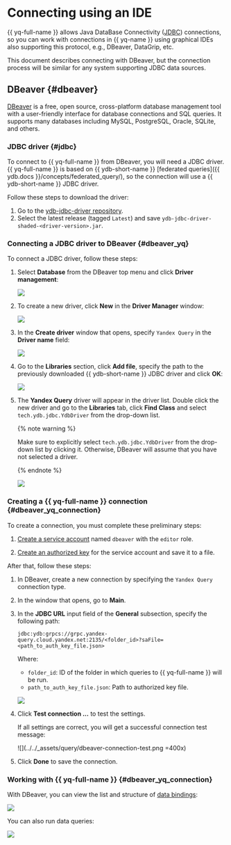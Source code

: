 # Connecting using an IDE

{{ yq-full-name }} allows Java DataBase Connectivity ([JDBC](https://ru.wikipedia.org/wiki/Java_Database_Connectivity)) connections, so you can work with connections in {{ yq-name }} using graphical IDEs also supporting this protocol, e.g., DBeaver, DataGrip, etc.

This document describes connecting with DBeaver, but the connection process will be similar for any system supporting JDBC data sources.

## DBeaver {#dbeaver}

[DBeaver](https://dbeaver.com) is a free, open source, cross-platform database management tool with a user-friendly interface for database connections and SQL queries. It supports many databases including MySQL, PostgreSQL, Oracle, SQLite, and others.

### JDBC driver {#jdbc}

To connect to {{ yq-full-name }} from DBeaver, you will need a JDBC driver. {{ yq-full-name }} is based on {{ ydb-short-name }} [federated queries]({{ ydb.docs }}/concepts/federated_query/), so the connection will use a {{ ydb-short-name }} JDBC driver.

Follow these steps to download the driver:
1. Go to the [ydb-jdbc-driver repository](https://github.com/ydb-platform/ydb-jdbc-driver/releases).
1. Select the latest release (tagged `Latest`) and save `ydb-jdbc-driver-shaded-<driver-version>.jar`.

### Connecting a JDBC driver to DBeaver {#dbeaver_yq}

To connect a JDBC driver, follow these steps:
1. Select **Database** from the DBeaver top menu and click **Driver management**:

    ![](../../_assets/query/dbeaver-driver-management_ru.png)

1. To create a new driver, click **New** in the **Driver Manager** window:

    ![](../../_assets/query/dbeaver-driver-create-new-driver_ru.png)

1. In the **Create driver** window that opens, specify `Yandex Query` in the **Driver name** field:

    ![](../../_assets/query/dbeaver-driver-create-new-driver-set-name_ru.png)

1. Go to the **Libraries** section, click **Add file**, specify the path to the previously downloaded {{ ydb-short-name }} JDBC driver and click **OK**:

    ![](../../_assets/query/dbeaver-add-driver_ru.png)


1. The **Yandex Query** driver will appear in the driver list. Double click the new driver and go to the **Libraries** tab, click **Find Class** and select `tech.ydb.jdbc.YdbDriver` from the drop-down list.

    {% note warning %}

    Make sure to explicitly select `tech.ydb.jdbc.YdbDriver` from the drop-down list by clicking it. Otherwise, DBeaver will assume that you have not selected a driver.

    {% endnote %}

    ![](../../_assets/query/dbeaver-driver-management-driver_ru.png)

### Creating a {{ yq-full-name }} connection {#dbeaver_yq_connection}

To create a connection, you must complete these preliminary steps:
1. [Create a service account](../../iam/operations/sa/create.md) named `dbeaver` with the `editor` role.

1. [Create an authorized key](../../iam/operations/authorized-key/create.md) for the service account and save it to a file.


After that, follow these steps:
1. In DBeaver, create a new connection by specifying the `Yandex Query` connection type.

1. In the window that opens, go to **Main**.
1. In the **JDBC URL** input field of the **General** subsection, specify the following path:

    ```text
    jdbc:ydb:grpcs://grpc.yandex-query.cloud.yandex.net:2135/<folder_id>?saFile=<path_to_auth_key_file.json>
    ```

    Where:
    * `folder_id`: ID of the folder in which queries to {{ yq-full-name }} will be run.
    * `path_to_auth_key_file.json`: Path to authorized key file.

    ![](../../_assets/query/dbeaver-yandex-query-connection.png)

1. Click **Test connection ...** to test the settings.

    If all settings are correct, you will get a successful connection test message:

    ![](../../_assets/query/dbeaver-connection-test.png =400x)

1. Click **Done** to save the connection.

### Working with {{ yq-full-name }} {#dbeaver_yq_connection}

With DBeaver, you can view the list and structure of [data bindings](../concepts/glossary.md#binding):

![](../../_assets/query/dbeaver-binding-structure.png)

You can also run data queries:

![](../../_assets/query/dbeaver-query.png)

